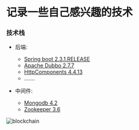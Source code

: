 # 记录一些自己感兴趣的技术


### 技术栈
 - 后端: 
    - [Spring boot 2.3.1.RELEASE](https://spring.io/projects/spring-boot)  
    - [Apache Dubbo 2.7.7](https://dubbo.apache.org/en-us/)  
    - [HttpComponents 4.4.13](http://hc.apache.org/)  
    - .......
    
 - 中间件: 
    - [Mongodb 4.2](https://docs.mongodb.com/)  
    - [Zookeeper 3.6](https://zookeeper.apache.org/) 

![blockchain](https://ss0.bdstatic.com/70cFvHSh_Q1YnxGkpoWK1HF6hhy/it/u=702257389,1274025419&fm=27&gp=0.jpg "区块链")
